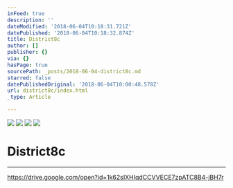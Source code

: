 ```yaml
---
inFeed: true
description: ''
dateModified: '2018-06-04T10:18:31.721Z'
datePublished: '2018-06-04T10:18:32.874Z'
title: District8c
author: []
publisher: {}
via: {}
hasPage: true
sourcePath: _posts/2018-06-04-district8c.md
starred: false
datePublishedOriginal: '2018-06-04T10:00:48.578Z'
url: district8c/index.html
_type: Article

---
```

![](https://imgflo.herokuapp.com/graph/2b2431f8e7ba7b0/0897ef94b8a5828c6d9ce7826699ef2a/croprotate.png?cropheight=3402&cropwidth=2179&degrees=0&input=https%3A%2F%2Fthe-grid-user-content.s3-us-west-2.amazonaws.com%2F119d78f7-5429-45a8-be4b-9e54cdda2fba.png&x=131&y=52)
![](https://imgflo.herokuapp.com/graph/2b2431f8e7ba7b0/c4390fb2f80bcd96c600769144b66c58/croprotate.png?cropheight=3508&cropwidth=2179&degrees=0&input=https%3A%2F%2Fthe-grid-user-content.s3-us-west-2.amazonaws.com%2F6c88d4ed-a633-4116-bae5-0179b7443ab0.png&x=131&y=0)
![](https://the-grid-user-content.s3-us-west-2.amazonaws.com/2ce3945d-199b-4b01-99b1-15ad3576c30d.png)
![](https://imgflo.herokuapp.com/graph/2b2431f8e7ba7b0/6b91162db00651ed98f9072cd9283511/croprotate.png?cropheight=3508&cropwidth=2166&degrees=0&input=https%3A%2F%2Fthe-grid-user-content.s3-us-west-2.amazonaws.com%2F5dad78fc-b19f-472c-a822-36d2c4a47c29.png&x=148&y=0)

# District8c

---

https://drive.google.com/open?id=1k62sIXHIqdCCVVECE7zpATC8B4-jBH7r